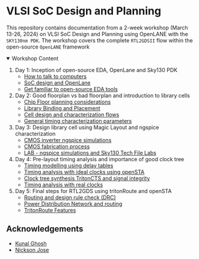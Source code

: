 
# VLSI SoC Design and Planning

This repository contains documentation from a 2-week workshop (March 13-26, 2024) on VLSI SoC Design and Planning using OpenLANE with the `SKY130nm PDK`. The workshop covers the complete `RTL2GDSII` flow within the open-source `OpenLANE` framework

<details open="open">
	<summary>Workshop Content</summary>
	<ol>
		<li>
			Day 1: Inception of open-source EDA, OpenLane and Sky130 PDK
			<ul>
				<li><a href="Day 1/D1_L1_readme.md">How to talk to computers</a></li>
				<li><a href="Day 1/D1_L2_readme.md">SoC design and OpenLane</a></li>
                <li><a href="Day 1/D1_L3_readme.md">Get familiar to open-source EDA tools</a></li>
			</ul>
		</li>
		<li>
			Day 2:  Good floorplan vs bad floorplan and introduction to library cells
			<ul>
				<li><a href="Day 2/D2_L1_readme.md"> Chip Floor planning considerations</a></li>
				<li><a href="Day 2/D2_L2_readme.md">Library Binding and Placement</a></li>
                <li><a href="Day 2/D2_L3_readme.md">Cell design and characterization flows</a></li>
				<li><a href="Day 2/D2_L4_readme.md"> General timing characterization parameters</a></li>
			</ul>
		</li>
		<li>
			Day 3:  Design library cell using Magic Layout and ngspice characterization
			<ul>
				<li><a href="Day 3/D3_L1_readme.md"> CMOS inverter ngspice simulations</a></li>
				<li><a href="Day 3/D3_L2_readme.md">CMOS fabrication process</a></li>
				<li><a href="Day 3/D3_L3_readme.md"> LAB - ngspice simulations and Sky130 Tech File Labs</a></li>
			</ul>
		</li>
		<li>
			Day 4:  Pre-layout timing analysis and importance of good clock tree
			<ul>
				<li><a href="Day 4/D4_L1_readme.md">  Timing modelling using delay tables</a></li>
				<li><a href="Day 4/D4_L2_readme.md">Timing analysis with ideal clocks using openSTA</a></li>
				<li><a href="Day 4/D4_L3_readme.md">Clock tree synthesis TritonCTS and signal integrity</a></li>
				<li><a href="Day 4/D4_L4_readme.md">Timing analysis with real clocks</a></li>
			</ul>
		</li>
		<li>
			Day 5: Final steps for RTL2GDS using tritonRoute and openSTA
			<ul>
				<li><a href="Day 5/D5_L1_readme.md"> Routing and design rule check (DRC)</a></li>
				<li><a href="Day 5/D5_L2_readme.md">Power Distribution Network and routing</a></li>
				<li><a href="Day 5/D5_L3_readme.md">TritonRoute Features</a></li>
			</ul>
		</li>
	</ol>
</details>



## Acknowledgements
 - [Kunal Ghosh](https://in.linkedin.com/in/kunal-ghosh-vlsisystemdesign-com-28084836?utm_source=share&utm_medium=member_mweb&utm_campaign=share_via&utm_content=profile)
 - [Nickson Jose](https://www.udemy.com/user/nickson-jose/)
